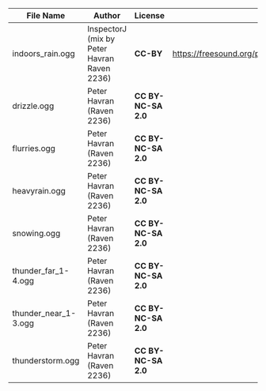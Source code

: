 | File Name        | Author   | License   | Link                            |
|------------------|----------|-----------|---------------------------------|
| indoors_rain.ogg | InspectorJ (mix by Peter Havran Raven 2236) | **CC-BY** | https://freesound.org/people/InspectorJ/sounds/346641/ |
| drizzle.ogg | Peter Havran (Raven 2236) | **CC BY-NC-SA 2.0** | |
| flurries.ogg | Peter Havran (Raven 2236) | **CC BY-NC-SA 2.0** | |
| heavyrain.ogg | Peter Havran (Raven 2236) | **CC BY-NC-SA 2.0** | |
| snowing.ogg | Peter Havran (Raven 2236) | **CC BY-NC-SA 2.0** | |
| thunder_far_1-4.ogg | Peter Havran (Raven 2236) | **CC BY-NC-SA 2.0** | |
| thunder_near_1-3.ogg | Peter Havran (Raven 2236) | **CC BY-NC-SA 2.0** | |
| thunderstorm.ogg | Peter Havran (Raven 2236) | **CC BY-NC-SA 2.0** | |